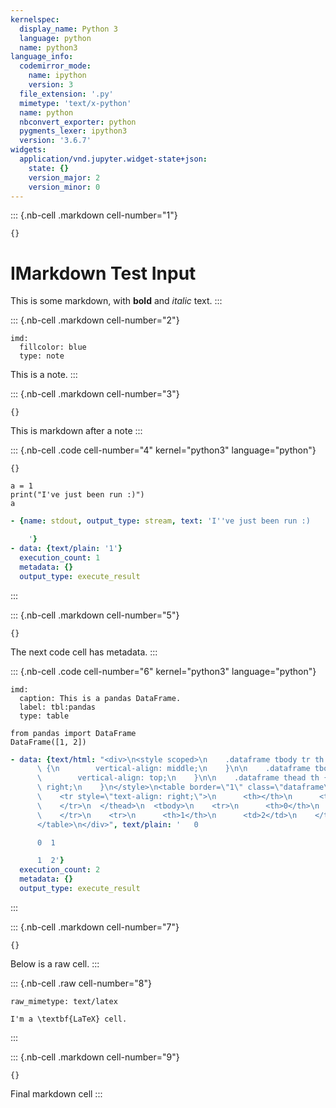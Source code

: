 ```yaml
---
kernelspec:
  display_name: Python 3
  language: python
  name: python3
language_info:
  codemirror_mode:
    name: ipython
    version: 3
  file_extension: '.py'
  mimetype: 'text/x-python'
  name: python
  nbconvert_exporter: python
  pygments_lexer: ipython3
  version: '3.6.7'
widgets:
  application/vnd.jupyter.widget-state+json:
    state: {}
    version_major: 2
    version_minor: 0
---
```


::: {.nb-cell .markdown cell-number="1"}
``` {.metadata}
{}
```

IMarkdown Test Input
====================

This is some markdown, with **bold** and *italic* text.
:::

::: {.nb-cell .markdown cell-number="2"}
``` {.metadata}
imd:
  fillcolor: blue
  type: note
```

This is a note.
:::

::: {.nb-cell .markdown cell-number="3"}
``` {.metadata}
{}
```

This is markdown after a note
:::

::: {.nb-cell .code cell-number="4" kernel="python3" language="python"}
``` {.metadata}
{}
```

``` {.python}
a = 1
print("I've just been run :)")
a
```

``` {.yaml .outputs}
- {name: stdout, output_type: stream, text: 'I''ve just been run :)

    '}
- data: {text/plain: '1'}
  execution_count: 1
  metadata: {}
  output_type: execute_result
```
:::

::: {.nb-cell .markdown cell-number="5"}
``` {.metadata}
{}
```

The next code cell has metadata.
:::

::: {.nb-cell .code cell-number="6" kernel="python3" language="python"}
``` {.metadata}
imd:
  caption: This is a pandas DataFrame.
  label: tbl:pandas
  type: table
```

``` {.python}
from pandas import DataFrame
DataFrame([1, 2])
```

``` {.yaml .outputs}
- data: {text/html: "<div>\n<style scoped>\n    .dataframe tbody tr th:only-of-type\
      \ {\n        vertical-align: middle;\n    }\n\n    .dataframe tbody tr th {\n\
      \        vertical-align: top;\n    }\n\n    .dataframe thead th {\n        text-align:\
      \ right;\n    }\n</style>\n<table border=\"1\" class=\"dataframe\">\n  <thead>\n\
      \    <tr style=\"text-align: right;\">\n      <th></th>\n      <th>0</th>\n\
      \    </tr>\n  </thead>\n  <tbody>\n    <tr>\n      <th>0</th>\n      <td>1</td>\n\
      \    </tr>\n    <tr>\n      <th>1</th>\n      <td>2</td>\n    </tr>\n  </tbody>\n\
      </table>\n</div>", text/plain: '   0

      0  1

      1  2'}
  execution_count: 2
  metadata: {}
  output_type: execute_result
```
:::

::: {.nb-cell .markdown cell-number="7"}
``` {.metadata}
{}
```

Below is a raw cell.
:::

::: {.nb-cell .raw cell-number="8"}
``` {.metadata}
raw_mimetype: text/latex
```

``` {.raw}
I'm a \textbf{LaTeX} cell.
```
:::

::: {.nb-cell .markdown cell-number="9"}
``` {.metadata}
{}
```

Final markdown cell
:::

